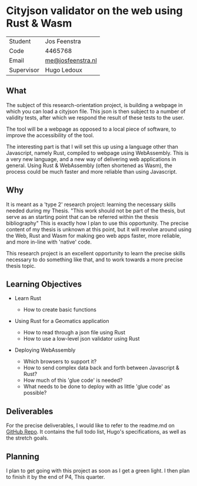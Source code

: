 <!-- This work should neither be part of the thesis, but serve as an starting point that can be referred within the thesis bibliography.

a half-page summary containing the following:
    
    *   name student
    *   name of the supervisor
    *   title of project
    *   main objectives and deliverables
    *   planned start and end 
    -->

Cityjson validator on the web using Rust & Wasm
===============================================

| | |
|---|---|
|Student | Jos Feenstra 
|Code | 4465768
|Email | me@josfeenstra.nl  
|Supervisor | Hugo Ledoux

What
----

The subject of this research-orientation project, is building a webpage in which you can load a cityjson file. This json is then subject to a number of validity tests, after which we respond the result of these tests to the user. 

The tool will be a webpage as opposed to a local piece of software, to improve the accessibility of the tool. 

The interesting part is that I will set this up using a language other than Javascript, namely Rust, compiled to webpage using WebAssembly. This is a very new language, and a new way of delivering web applications in general. Using Rust & WebAssembly (often shortened as Wasm), the process could be much faster and more reliable than using Javascript. 


Why
----

It is meant as a 'type 2' research project: learning the necessary skills needed during my Thesis. "This work should not be part of the thesis, but serve as an starting point that can be referred within the thesis bibliography" This is exactly how I plan to use this opportunity. The precise content of my thesis is unknown at this point, but it will revolve around using the Web, Rust and Wasm for making geo web apps faster, more reliable, and more in-line with 'native' code. 

This research project is an excellent opportunity to learn the precise skills necessary to do something like that, and to work towards a more precise thesis topic.


Learning Objectives 
-------------------

- Learn Rust
  - How to create basic functions 

- Using Rust for a Geomatics application
  - How to read through a json file using Rust
  - How to use a low-level json validator using Rust

- Deploying WebAssembly
  - Which browsers to support it? 
  - How to send complex data back and forth between Javascript & Rust?
  - How much of this 'glue code' is needed?
  - What needs to be done to deploy with as little 'glue code' as possible?


Deliverables
------------

For the precise deliverables, I would like to refer to the readme.md on [GitHub Repo](https://github.com/josfeenstra/cityjson-validator/). It contains the full todo list, Hugo's specifications, as well as the stretch goals.


Planning
--------

I plan to get going with this project as soon as I get a green light. I then plan to finish it by the end of P4, This quarter.
